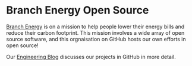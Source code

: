 # Branch Energy Open Source

[Branch Energy](https://branchenergy.com/) is on a mission to help people lower their energy
bills and reduce their carbon footprint. This mission involves a wide array of open source software,
and this orgnaisation on GitHub hosts our own efforts in open source!

Our [Engineering Blog](https://branchenergy.github.io/) discusses our projects in GitHub in more
detail.
